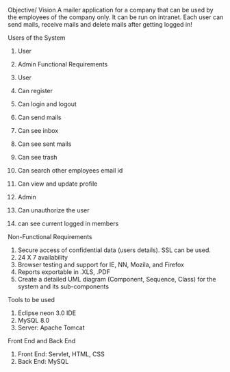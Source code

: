Objective/ Vision
A mailer application for a company that can be used by the employees of the company only. It can be run on intranet. Each user can send mails, receive mails and delete mails after getting logged in!

Users of the System
1.	User
2.	Admin
Functional Requirements

1. User 
1.	Can register
2.	Can login and logout
3.	Can send mails
4.	Can see inbox
5.	Can see sent mails
6.	Can see trash
7.	Can search other employees email id
8.	Can view and update profile

2. Admin 
1.	Can unauthorize the user
2.	can see current logged in members

Non-Functional Requirements
1.	Secure access of confidential data (users details). SSL can be used.
2.	24 X 7 availability
3.	Browser testing and support for IE, NN, Mozila, and Firefox
4.	Reports exportable in .XLS, .PDF 
5.	Create a detailed UML diagram (Component, Sequence, Class) for the system and its sub-components

Tools to be used
1.	Eclipse neon 3.0 IDE
2.	MySQL 8.0
3.	Server: Apache Tomcat

Front End and Back End
1.	Front End: Servlet, HTML, CSS
2.	Back End: MySQL
